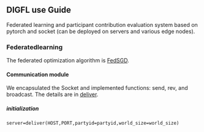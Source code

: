 ##                     **DIGFL use Guide**
Federated learning and participant contribution evaluation system based on pytorch and socket (can be deployed on servers and various edge nodes).
 
 ### Federatedlearning
 
The federated optimization algorithm is [FedSGD](https://arxiv.org/pdf/1602.05629.pdf).
 
 
#### Communication module
We encapsulated the Socket and implemented functions: send, rev, and broadcast. The details are in [deliver](https://github.com/qmkakaxi/DIG_FL/blob/master/clusterBeta/models/deliver.py).

##### initialization
  ```
 server=deliver(HOST,PORT,partyid=partyid,world_size=world_size)
  ```
